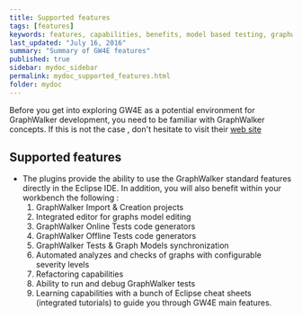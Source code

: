 ```yaml
---
title: Supported features
tags: [features]
keywords: features, capabilities, benefits, model based testing, graphwalker, Eclipse plugin
last_updated: "July 16, 2016"
summary: "Summary of GW4E features"
published: true
sidebar: mydoc_sidebar
permalink: mydoc_supported_features.html
folder: mydoc
---
```


Before you get into exploring GW4E as a potential environment for GraphWalker development, you need to be familiar with GraphWalker concepts. 
If this is not the case , don't hesitate to visit their [web site](http://graphwalker.github.io/) 

## Supported features

* The plugins provide the ability to use the GraphWalker standard features directly in the Eclipse IDE. In addition, you will also benefit within your workbench the following :<br/> 
   1. GraphWalker Import & Creation projects
   2. Integrated editor for graphs model editing
   3. GraphWalker Online Tests code generators 
   4. GraphWalker Offline Tests code generators
   5. GraphWalker Tests & Graph Models synchronization
   6. Automated analyzes and checks of graphs with configurable severity levels
   7. Refactoring capabilities
   8. Ability to run and debug GraphWalker tests 
   9. Learning capabilities with a bunch of Eclipse cheat sheets (integrated tutorials) to guide you through GW4E main features.

